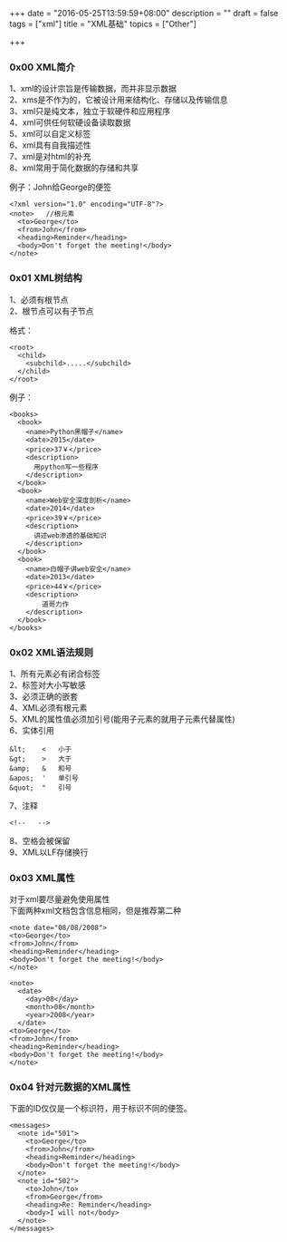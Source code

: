+++
date = "2016-05-25T13:59:59+08:00"
description = ""
draft = false
tags = ["xml"]
title = "XML基础"
topics = ["Other"]

+++

### 0x00 XML简介
1、xml的设计宗旨是传输数据，而并非显示数据  
2、xms是不作为的，它被设计用来结构化、存储以及传输信息  
3、xml只是纯文本，独立于软硬件和应用程序  
4、xml可供任何软硬设备读取数据  
5、xml可以自定义标签  
6、xml具有自我描述性  
7、xml是对html的补充  
8、xml常用于简化数据的存储和共享

例子：John给George的便签
```
<?xml version="1.0" encoding="UTF-8"?>
<note>   //根元素
  <to>George</to>
  <from>John</from>
  <heading>Reminder</heading>
  <body>Don't forget the meeting!</body>
</note>
```

### 0x01 XML树结构
1、必须有根节点  
2、根节点可以有子节点

格式：
```
<root>
  <child>
    <subchild>.....</subchild>
  </child>
</root>
```
例子：
```
<books>
  <book>
    <name>Python黑帽子</name>
    <date>2015</date>
    <price>37￥</price>
    <description>
      用python写一些程序
    </description>
  </book>
  <book>
	<name>Web安全深度剖析</name>
	<date>2014</date>
	<price>39￥</price>
	<description>
	  讲述web渗透的基础知识
	</description>
  </book>
  <book>
	<name>白帽子讲web安全</name>
	<date>2013</date>
	<price>44￥</price>
	<description>
		道哥力作
	</description>
  </book>
</books>
```

### 0x02 XML语法规则
1、所有元素必有闭合标签  
2、标签对大小写敏感  
3、必须正确的嵌套  
4、XML必须有根元素  
5、XML的属性值必须加引号(能用子元素的就用子元素代替属性)  
6、实体引用  
```
&lt; 	< 	小于
&gt; 	> 	大于
&amp; 	& 	和号
&apos; 	' 	单引号
&quot; 	" 	引号
```
7、注释  
```
<!--   -->
```
8、空格会被保留  
9、XML以LF存储换行

### 0x03 XML属性
对于xml要尽量避免使用属性  
下面两种xml文档包含信息相同，但是推荐第二种
```
<note date="08/08/2008">
<to>George</to>
<from>John</from>
<heading>Reminder</heading>
<body>Don't forget the meeting!</body>
</note> 
```
```
<note>
  <date>
    <day>08</day>
    <month>08</month>
    <year>2008</year>
  </date>
<to>George</to>
<from>John</from>
<heading>Reminder</heading>
<body>Don't forget the meeting!</body>
</note>
```

### 0x04 针对元数据的XML属性
下面的ID仅仅是一个标识符，用于标识不同的便签。
```
<messages>
  <note id="501">
    <to>George</to>
    <from>John</from>
    <heading>Reminder</heading>
    <body>Don't forget the meeting!</body>
  </note>
  <note id="502">
    <to>John</to>
    <from>George</from>
    <heading>Re: Reminder</heading>
    <body>I will not</body>
  </note> 
</messages>
```